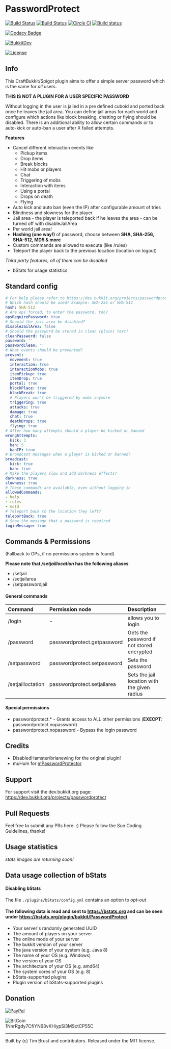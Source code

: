 # PasswordProtect
[![Build Status](https://ci.dustplanet.de/job/PasswordProtect/badge/icon)](https://ci.dustplanet.de/job/PasswordProtect/)
[![Build Status](https://travis-ci.org/timbru31/PasswordProtect.svg?branch=master)](https://travis-ci.org/timbru31/PasswordProtect)
[![Circle CI](https://img.shields.io/circleci/project/timbru31/PasswordProtect.svg)](https://circleci.com/gh/timbru31/PasswordProtect)
[![Build status](https://ci.appveyor.com/api/projects/status/alqexsstuby24650?svg=true)](https://ci.appveyor.com/project/timbru31/passwordprotect)

[![Codacy Badge](https://api.codacy.com/project/badge/Grade/c44d903ca5124d3c8b3278070c0eb704)](https://www.codacy.com/app/timbru31/PasswordProtect?utm_source=github.com&utm_medium=referral&utm_content=timbru31/PasswordProtect&utm_campaign=badger)

[![BukkitDev](https://img.shields.io/badge/BukkitDev-v2.0.0-orange.svg)](https://dev.bukkit.org/projects/passwordprotect)

[![License](https://img.shields.io/badge/License-MIT-blue.svg)](LICENSE)

## Info
This CraftBukkit/Spigot plugin aims to offer a simple server password which is the same for _all_ users.

**THIS IS NOT A PLUGIN FOR A USER SPECIFIC PASSWORD**

Without logging in the user is jailed in a pre defined cuboid and ported back once he leaves the jail area.
You can define jail areas for each world and configure which actions like block breaking, chatting or flying should be disabled.
There is an additional ability to allow certain commands or to auto-kick or auto-ban a user after X failed attempts.

**Features**
* Cancel different interaction events like
  * Pickup items
  * Drop items
  * Break blocks
  * Hit mobs or players
  * Chat
  * Triggering of mobs
  * Interaction with items
  * Using a portal
  * Drops on death
  * Flying
* Auto kick and auto ban (even the IP) after configurable amount of tries
* Blindness and slowness for the player
* Jail area - the player is teleported back if he leaves the area - can be turned off with disableJailArea
* Per world jail area!
* **Hashing (one way!)** of password, choose between **SHA, SHA-256, SHA-512, MD5 & more**
* Custom commands are allowed to execute (like /rules)
* Teleport the player back to the previous location (location on logout)

*Third party features, all of them can be disabled*
* bStats for usage statistics

## Standard config
```yaml
# For help please refer to https://dev.bukkit.org/projects/passwordprotect
# Which hash should be used? Example: SHA-256 or SHA-512
hash: SHA-512
# Are ops forced, to enter the password, too?
opsRequirePassword: true
# Should the jail area be disabled?
disableJailArea: false
# Should the password be stored in clean (plain) text?
cleanPassword: false
password: ''
passwordClean: ''
# What events should be prevented?
prevent:
  movement: true
  interaction: true
  interactionMobs: true
  itemPickup: true
  itemDrop: true
  portal: true
  blockPlace: true
  blockBreak: true
  # Players won't be triggered by mobs anymore
  triggering: true
  attacks: true
  damage: true
  chat: true
  deathDrops: true
  flying: true
# After how many attempts should a player be kicked or banned
wrongAttempts:
  kick: 3
  ban: 5
  banIP: true
# Broadcast messages when a player is kicked or banned?
broadcast:
  kick: true
  ban: true
# Make the players slow and add darkness effects?
darkness: true
slowness: true
# These commands are available, even without logging in
allowedCommands:
- help
- rules
- motd
# Teleport back to the location they left?
teleportBack: true
# Show the message that a password is required
loginMessage: true
```

## Commands & Permissions
(Fallback to OPs, if no permissions system is found)

**Please note that _/setjaillocation_ has the following aliases**
* /setjail
* /setjailarea
* /setpasswordjail

#### General commands
| Command                    | Permission node             | Description                                  |
|:---------------------------|:----------------------------|:---------------------------------------------|
| /login <password>          | -                           | allows you to login                          |
| /password                  | passwordprotect.getpassword | Gets the password if not stored encrypted    |
| /setpassword <xyz>         | passwordprotect.setpassword | Sets the password                            |
| /setjailloctation <radius> | passwordprotect.setjailarea | Sets the jail location with the given radius |

#### Special permissions
* passwordprotect.* - Grants access to ALL other permissions (**EXECPT**: passwordprotect.nopassword)
* passwordprotect.nopassword - Bypass the login password

## Credits
* DisabledHamster/brianewing for the original plugin!
* muHum for [mPasswordProtector](https://github.com/muHum/mPasswordProtector)

## Support
For support visit the dev.bukkit.org page: https://dev.bukkit.org/projects/passwordprotect

## Pull Requests
Feel free to submit any PRs here. :)
Please follow the Sun Coding Guidelines, thanks!

## Usage statistics
_stats images are returning soon!_

## Data usage collection of bStats

#### Disabling bStats
The file `./plugins/bStats/config.yml` contains an option to *opt-out*

#### The following data is **read and sent** to https://bstats.org and can be seen under https://bstats.org/plugin/bukkit/PasswordProtect
* Your server's randomly generated UUID
* The amount of players on your server
* The online mode of your server
* The bukkit version of your server
* The java version of your system (e.g. Java 8)
* The name of your OS (e.g. Windows)
* The version of your OS
* The architecture of your OS (e.g. amd64)
* The system cores of your OS (e.g. 8)
* bStats-supported plugins
* Plugin version of bStats-supported plugins

## Donation
[![PayPal](https://www.paypalobjects.com/en_US/i/btn/btn_donateCC_LG.gif "Donation via PayPal")](https://www.paypal.com/cgi-bin/webscr?cmd=_s-xclick&hosted_button_id=T9TEV7Q88B9M2)

![BitCoin](https://dustplanet.de/wp-content/uploads/2015/01/bitcoin-logo-plain.png "Donation via BitCoins")  
1NnrRgdy7CfiYN63vKHiypSi3MSctCP55C


---
Built by (c) Tim Brust and contributors. Released under the MIT license.
